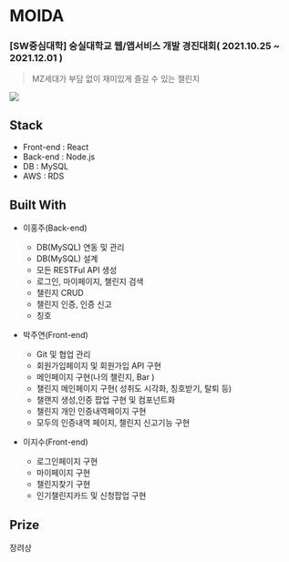 # MOIDA
### [SW중심대학] 숭실대학교 웹/앱서비스 개발 경진대회( 2021.10.25 ~ 2021.12.01 )
> 
> MZ세대가 부담 없이 재미있게 즐길 수 있는 챌린지

<img src="/src/res/img/landingpage2.gif"  />

## Stack

* Front-end : React
* Back-end : Node.js
* DB : MySQL
* AWS : RDS

## Built With
* 이홍주(Back-end)
  * DB(MySQL) 연동 및 관리
  * DB(MySQL) 설계
  * 모든 RESTFul API 생성
   * 로그인, 마이페이지, 챌린지 검색
   * 챌린지 CRUD
   * 챌린지 인증, 인증 신고
   * 칭호


* 박주연(Front-end)
  * Git 및 협업 관리
  * 회원가입페이지 및 회원가입 API 구현
  * 메인페이지 구현(나의 챌린지, Bar )
  * 챌린지 메인페이지 구현( 성취도 시각화, 칭호받기, 탈퇴 등)
  * 챌랜지 생성,인증 팝업 구현 및 컴포넌트화
  * 챌린지 개인 인증내역페이지 구현
  * 모두의 인증내역 페이지, 챌린지 신고기능 구현
  
* 이지수(Front-end) 
  * 로그인페이지 구현
  * 마이페이지 구현
  * 챌린지찾기 구현
  * 인기챌린지카드 및 신청팝업 구현
## Prize
장려상
